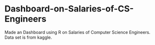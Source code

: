 # Dashboard-on-Salaries-of-CS-Engineers
Made an Dashboard using R on Salaries of Computer Science Engineers. Data set is from kaggle.

